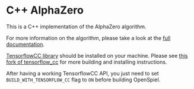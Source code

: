 # C++ AlphaZero

This is a C++ implementation of the AlphaZero algorithm.

For more information on the algorithm, please take a look at the
[full documentation](https://github.com/deepmind/open_spiel/blob/master/open_spiel/docs/alpha_zero.md).

[TensorflowCC library](https://github.com/mrdaliri/tensorflow_cc/tree/open_spiel) should be installed on your machine. Please see [this fork of tensorflow_cc](https://github.com/mrdaliri/tensorflow_cc/tree/open_spiel) for more building and installing instructions.
 
After having a working TensorflowCC API, you just need to set `BUILD_WITH_TENSORFLOW_CC` flag to `ON` before building OpenSpiel.